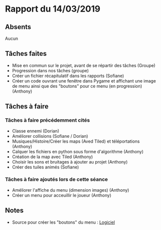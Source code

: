 # Rapport du 14/03/2019
## Absents
Aucun
## Tâches faites
- Mise en commun sur le projet, avant de se répartir des tâches (Groupe)
- Progression dans nos tâches (groupe) 
- Créer un fichier récapitulatif dans les rapports (Sofiane)
- Créer un code ouvrant une fenêtre dans Pygame et affichant une image de menu ainsi que des "boutons" pour ce menu (en progression) (Anthony)
## Tâches à faire
### Tâches à faire précédemment cités
- Classe ennemi (Dorian)
- Améliorer collisions (Sofiane / Dorian)
- Musiques/Histoire/Créer les maps (Aved Tiled) et téléportations (Anthony)
- Calquer les fichiers en python sous forme d'algorithme (Anthony)
- Création de la map avec Tiled (Anthony)
- Choisir les sons et bruitages à ajouter au projet (Anthony)
- Créer des tuiles animés (Sofiane)
### Tâches à faire ajoutés lors de cette séance
- Améliorer l'affiche du menu (dimension images) (Anthony)
- Créer un menu pour acceuillir le joueur (Anthony)

## Notes

- Source pour créer les "boutons" du menu : [Logiciel](https://dabuttonfactory.com/fr/)

